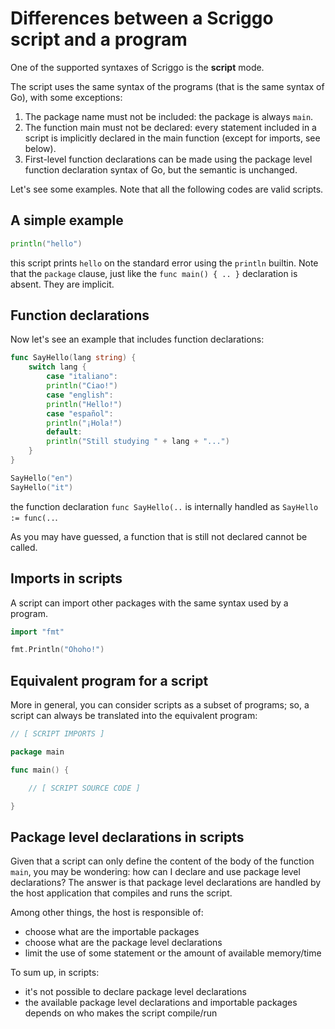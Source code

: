 # Differences between a Scriggo script and a program

One of the supported syntaxes of Scriggo is the **script** mode.

The script uses the same syntax of the programs (that is the same syntax of Go), with some exceptions:

1. The package name must not be included: the package is always `main`.
2. The function main must not be declared: every statement included in a script is implicitly declared in the main function (except for imports, see below).
3. First-level function declarations can be made using the package level function declaration syntax of Go, but the semantic is unchanged.


Let's see some examples. Note that all the following codes are valid scripts.

## A simple example

```go
println("hello")
```

this script prints `hello` on the standard error using the `println` builtin.
Note that the `package` clause, just like the `func main() { .. }` declaration is absent. They are implicit.

## Function declarations

Now let's see an example that includes function declarations:

```go
func SayHello(lang string) {
    switch lang {
        case "italiano":
        println("Ciao!")
        case "english":
        println("Hello!")
        case "español":
        println("¡Hola!")
        default:
        println("Still studying " + lang + "...")
    }
}

SayHello("en")
SayHello("it")
```

the function declaration `func SayHello(..` is internally handled as `SayHello := func(..`.

As you may have guessed, a function that is still not declared cannot be called.

## Imports in scripts

A script can import other packages with the same syntax used by a program.

```go
import "fmt"

fmt.Println("Ohoho!")
```

## Equivalent program for a script

More in general, you can consider scripts as a subset of programs; so, a script can always be translated into the equivalent program:

```go
// [ SCRIPT IMPORTS ]

package main

func main() {

    // [ SCRIPT SOURCE CODE ]

}
```

## Package level declarations in scripts

Given that a script can only define the content of the body of the function `main`, you may be wondering: how can I declare and use package level declarations?
The answer is that package level declarations are handled by the host application that compiles and runs the script.

Among other things, the host is responsible of:

- choose what are the importable packages
- choose what are the package level declarations
- limit the use of some statement or the amount of available memory/time

To sum up, in scripts:

- it's not possible to declare package level declarations
- the available package level declarations and importable packages depends on who makes the script compile/run